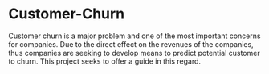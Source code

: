 # Customer-Churn
Customer churn is a major problem and one of the most important concerns for companies. Due to the direct effect on the revenues of the companies, thus companies are seeking to develop means to predict potential customer to churn. This project seeks to offer a guide in this regard.
